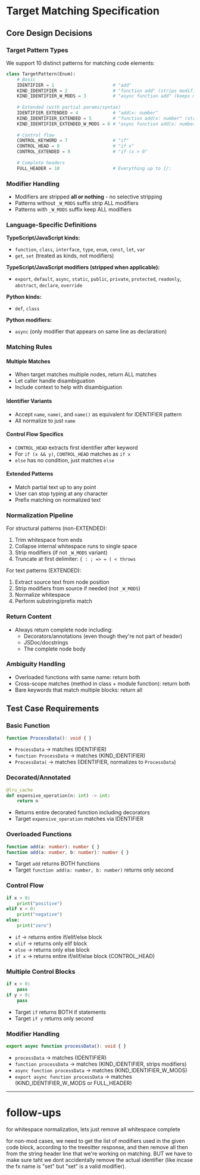 # Target Matching Specification

## Core Design Decisions

### Target Pattern Types
We support 10 distinct patterns for matching code elements:

```python
class TargetPattern(Enum):
    # Basic
    IDENTIFIER = 1                      # "add"
    KIND_IDENTIFIER = 2                 # "function add" (strips modifiers)
    KIND_IDENTIFIER_W_MODS = 3          # "async function add" (keeps modifiers)
    
    # Extended (with partial params/syntax)
    IDENTIFIER_EXTENDED = 4             # "add(x: number"
    KIND_IDENTIFIER_EXTENDED = 5        # "function add(x: number" (strips)
    KIND_IDENTIFIER_EXTENDED_W_MODS = 6 # "async function add(x: number" (keeps)
    
    # Control flow
    CONTROL_KEYWORD = 7                 # "if"
    CONTROL_HEAD = 8                    # "if x"
    CONTROL_EXTENDED = 9                # "if (x > 0"
    
    # Complete headers
    FULL_HEADER = 10                    # Everything up to {/:
```

### Modifier Handling
- Modifiers are stripped **all or nothing** - no selective stripping
- Patterns without `_W_MODS` suffix strip ALL modifiers
- Patterns with `_W_MODS` suffix keep ALL modifiers

### Language-Specific Definitions

**TypeScript/JavaScript kinds:**
- `function`, `class`, `interface`, `type`, `enum`, `const`, `let`, `var`
- `get`, `set` (treated as kinds, not modifiers)

**TypeScript/JavaScript modifiers (stripped when applicable):**
- `export`, `default`, `async`, `static`, `public`, `private`, `protected`, `readonly`, `abstract`, `declare`, `override`

**Python kinds:**
- `def`, `class`

**Python modifiers:**
- `async` (only modifier that appears on same line as declaration)

### Matching Rules

#### Multiple Matches
- When target matches multiple nodes, return ALL matches
- Let caller handle disambiguation
- Include context to help with disambiguation

#### Identifier Variants
- Accept `name`, `name(`, and `name()` as equivalent for IDENTIFIER pattern
- All normalize to just `name`

#### Control Flow Specifics
- `CONTROL_HEAD` extracts first identifier after keyword
- For `if (x && y)`, `CONTROL_HEAD` matches as `if x`
- `else` has no condition, just matches `else`

#### Extended Patterns
- Match partial text up to any point
- User can stop typing at any character
- Prefix matching on normalized text

### Normalization Pipeline

For structural patterns (non-EXTENDED):
1. Trim whitespace from ends
2. Collapse internal whitespace runs to single space
3. Strip modifiers (if not `_W_MODS` variant)
4. Truncate at first delimiter: `{ : ; => = ( < throws`

For text patterns (EXTENDED):
1. Extract source text from node position
2. Strip modifiers from source if needed (not `_W_MODS`)
3. Normalize whitespace
4. Perform substring/prefix match

### Return Content
- Always return complete node including:
  - Decorators/annotations (even though they're not part of header)
  - JSDoc/docstrings
  - The complete node body

### Ambiguity Handling
- Overloaded functions with same name: return both
- Cross-scope matches (method in class + module function): return both
- Bare keywords that match multiple blocks: return all

## Test Case Requirements

### Basic Function
```typescript
function ProcessData(): void { }
```
- `ProcessData` → matches (IDENTIFIER)
- `function ProcessData` → matches (KIND_IDENTIFIER)
- `ProcessData(` → matches (IDENTIFIER, normalizes to `ProcessData`)

### Decorated/Annotated
```python
@lru_cache
def expensive_operation(n: int) -> int:
    return n
```
- Returns entire decorated function including decorators
- Target `expensive_operation` matches via IDENTIFIER

### Overloaded Functions
```typescript
function add(a: number): number { }
function add(a: number, b: number): number { }
```
- Target `add` returns BOTH functions
- Target `function add(a: number, b: number)` returns only second

### Control Flow
```python
if x > 0:
    print("positive")
elif x < 0:
    print("negative")
else:
    print("zero")
```
- `if` → returns entire if/elif/else block
- `elif` → returns only elif block
- `else` → returns only else block
- `if x` → returns entire if/elif/else block (CONTROL_HEAD)

### Multiple Control Blocks
```python
if x > 0:
    pass
if y > 0:
    pass
```
- Target `if` returns BOTH if statements
- Target `if y` returns only second

### Modifier Handling
```typescript
export async function processData(): void { }
```
- `processData` → matches (IDENTIFIER)
- `function processData` → matches (KIND_IDENTIFIER, strips modifiers)
- `async function processData` → matches (KIND_IDENTIFIER_W_MODS)
- `export async function processData` → matches (KIND_IDENTIFIER_W_MODS or FULL_HEADER)

---

# follow-ups

for whitespace normalization, lets just remove all whitespace complete 

for non-mod cases, we need to get the list of modifiers used in the given code block, according to the treesitter response, and then remove all then from the string header line that we're working on matching. BUT we have to make sure taht we dont accidentally remove the actual identifier (like incase the fx name is "set" but "set" is a valid modifier).  